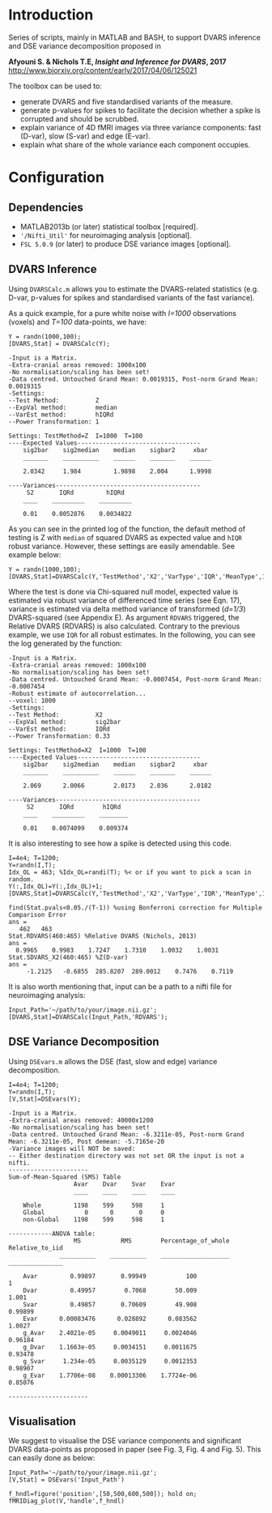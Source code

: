 # Introduction
Series of scripts, mainly in MATLAB and BASH, to support DVARS inference and DSE variance decomposition proposed in

 __Afyouni S. & Nichols T.E, *Insight and Inference for DVARS*, 2017__
http://www.biorxiv.org/content/early/2017/04/06/125021

The toolbox can be used to:

* generate DVARS and five standardised variants of the measure.
* generate p-values for spikes to facilitate the decision whether a spike is corrupted and should be scrubbed.
* explain variance of 4D fMRI images via three variance components: fast (D-var), slow (S-var) and edge (E-var).
* explain what share of the whole variance each component occupies.

# Configuration

## Dependencies
* MATLAB2013b (or later) statistical toolbox [required].
* `'/Nifti_Util'` for neuroimaging analysis [optional].
* `FSL 5.0.9` (or later) to produce DSE variance images [optional].

## DVARS Inference
Using `DVARSCalc.m` allows you to estimate the DVARS-related statistics (e.g. D-var, p-values for spikes and standardised variants of the fast variance).

As a quick example, for a pure white noise with *I=1000* observations (voxels) and *T=100* data-points, we have:
```
Y = randn(1000,100);
[DVARS,Stat] = DVARSCalc(Y);
```

```
-Input is a Matrix.
-Extra-cranial areas removed: 1000x100
-No normalisation/scaling has been set!
-Data centred. Untouched Grand Mean: 0.0019315, Post-norm Grand Mean: 0.0019315
-Settings:
--Test Method:          Z
--ExpVal method:        median
--VarEst method:        hIQRd
--Power Transformation: 1

Settings: TestMethod=Z  I=1000  T=100
----Expected Values----------------------------------
    sig2bar    sig2median    median    sigbar2     xbar
    _______    __________    ______    _______    ______

    2.0342     1.984         1.9898    2.004      1.9998

----Variances----------------------------------------
     S2       IQRd         hIQRd
    ____    _________    _________

    0.01    0.0052876    0.0034822
```

As you can see in the printed log of the function, the default method of testing
 is Z with `median` of squared DVARS as expected value and `hIQR` robust
 variance. However, these settings are easily amendable. See example below:

```
Y = randn(1000,100);
[DVARS,Stat]=DVARSCalc(Y,'TestMethod','X2','VarType','IQR','MeanType',1,'RDVARS','TransPower',1/3);
```
Where the test is done via Chi-squared null model, expected value is estimated via
robust variance of differenced time series (see Eqn. 17), variance is estimated
via delta method variance of transformed (*d=1/3*) DVARS-squared (see Appendix E).
As argument `RDVARS` triggered, the Relative DVARS (RDVARS) is also calculated.
Contrary to the previous example, we use `IQR` for all robust estimates.
In the following, you can see the log generated by the function:
```
-Input is a Matrix.
-Extra-cranial areas removed: 1000x100
-No normalisation/scaling has been set!
-Data centred. Untouched Grand Mean: -0.0007454, Post-norm Grand Mean: -0.0007454
-Robust estimate of autocorrelation...
--voxel: 1000
-Settings:
--Test Method:          X2
--ExpVal method:        sig2bar
--VarEst method:        IQRd
--Power Transformation: 0.33

Settings: TestMethod=X2  I=1000  T=100
----Expected Values----------------------------------
    sig2bar    sig2median    median    sigbar2     xbar
    _______    __________    ______    _______    ______

    2.069      2.0066        2.0173    2.036      2.0182

----Variances----------------------------------------
     S2       IQRd        hIQRd
    ____    _________    ________

    0.01    0.0074099    0.009374
```
It is also interesting to see how a spike is detected using this code.

```
I=4e4; T=1200;
Y=randn(I,T);
Idx_OL = 463; %Idx_OL=randi(T); %< or if you want to pick a scan in random.
Y(:,Idx_OL)=Y(:,Idx_OL)+1;
[DVARS,Stat]=DVARSCalc(Y,'TestMethod','X2','VarType','IQR','MeanType',1,'TransPower',1/3,'RDVARS');
```

```
find(Stat.pvals<0.05./(T-1)) %using Bonferroni correction for Multiple Comparison Error
ans =
   462   463
Stat.RDVARS(460:465) %Relative DVARS (Nichols, 2013)
ans =
  0.9965    0.9983    1.7247    1.7310    1.0032    1.0031
Stat.SDVARS_X2(460:465) %Z(D-var)
ans =
     -1.2125   -0.6855  285.8207  289.0012    0.7476    0.7119

```
It is also worth mentioning that, input can be a path to a nifti file for neuroimaging analysis:

```
Input_Path='~/path/to/your/image.nii.gz';
[DVARS,Stat]=DVARSCalc(Input_Path,'RDVARS');
```

## DSE Variance Decomposition
Using `DSEvars.m` allows the DSE (fast, slow and edge) variance decomposition.

```
I=4e4; T=1200;
Y=randn(I,T);
[V,Stat]=DSEvars(Y);
```

```
-Input is a Matrix.
-Extra-cranial areas removed: 40000x1200
-No normalisation/scaling has been set!
-Data centred. Untouched Grand Mean: -6.3211e-05, Post-norm Grand Mean: -6.3211e-05, Post demean: -5.7165e-20
-Variance images will NOT be saved:
-- Either destination directory was not set OR the input is not a nifti.
----------------------
Sum-of-Mean-Squared (SMS) Table
                  Avar    Dvar    Svar    Evar
                  ____    ____    ____    ____

    Whole         1198    599     598     1   
    Global           0      0       0     0   
    non-Global    1198    599     598     1   

------------ANOVA table:
                  MS           RMS        Percentage_of_whole    Relative_to_iid
              __________    __________    ___________________    _______________

    Avar         0.99897       0.99949           100                   1        
    Dvar         0.49957        0.7068        50.009               1.001        
    Svar         0.49857       0.70609        49.908             0.99899        
    Evar      0.00083476      0.028892      0.083562              1.0027        
    g_Avar    2.4021e-05     0.0049011     0.0024046             0.96184        
    g_Dvar    1.1663e-05     0.0034151     0.0011675             0.93478        
    g_Svar     1.234e-05     0.0035129     0.0012353             0.98907        
    g_Evar    1.7706e-08    0.00013306    1.7724e-06             0.85076        

----------------------
```

## Visualisation
We suggest to visualise the DSE variance components and significant DVARS data-points
as proposed in paper (see Fig. 3, Fig. 4 and Fig. 5). This can easily done as below:

```
Input_Path='~/path/to/your/image.nii.gz';
[V,Stat] = DSEvars('Input_Path')

f_hndl=figure('position',[50,500,600,500]); hold on;
fMRIDiag_plot(V,'handle',f_hndl)
```
